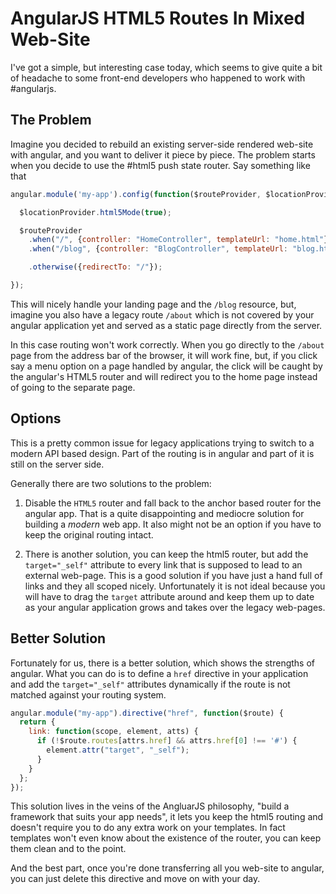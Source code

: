 # AngularJS HTML5 Routes In Mixed Web-Site

I've got a simple, but interesting case today, which seems to give quite a bit of headache to some front-end developers who happened to work with #angularjs.

## The Problem

Imagine you decided to rebuild an existing server-side rendered web-site with angular, and you want to deliver it piece by piece. The problem starts when you decide to use the #html5 push state router. Say something like that

```js
angular.module('my-app').config(function($routeProvider, $locationProvider) {

  $locationProvider.html5Mode(true);

  $routeProvider
    .when("/", {controller: "HomeController", templateUrl: "home.html"})
    .when("/blog", {controller: "BlogController", templateUrl: "blog.html"})

    .otherwise({redirectTo: "/"});

});
```

This will nicely handle your landing page and the `/blog` resource, but, imagine you also have a legacy route `/about` which is not covered by your angular application yet and served as a static page directly from the server.

In this case routing won't work correctly. When you go directly to the `/about` page from the address bar of the browser, it will work fine, but, if you click say a menu option on a page handled by angular, the click will be caught by the angular's HTML5 router and will redirect you to the home page instead of going to the separate page.

## Options

This is a pretty common issue for legacy applications trying to switch to a modern API based design. Part of the routing is in angular and part of it is still on the server side.

Generally there are two solutions to the problem:

1. Disable the `HTML5` router and fall back to the anchor based router for the angular app. That is a quite disappointing and mediocre solution for building a _modern_ web app. It also might not be an option if you have to keep the original routing intact.

2. There is another solution, you can keep the html5 router, but add the `target="_self"` attribute to every link that is supposed to lead to an external web-page. This is a good solution if you have just a hand full of links and they all scoped nicely. Unfortunately it is not ideal because you will have to drag the `target` attribute around and keep them up to date as your angular application grows and takes over the legacy web-pages.


## Better Solution

Fortunately for us, there is a better solution, which shows the strengths of angular. What you can do is to define a `href` directive in your application and add the `target="_self"` attributes dynamically if the route is not matched against your routing system.

```js
angular.module("my-app").directive("href", function($route) {
  return {
    link: function(scope, element, atts) {
      if (!$route.routes[attrs.href] && attrs.href[0] !== '#') {
        element.attr("target", "_self");
      }
    }
  };
});
```

This solution lives in the veins of the AngluarJS philosophy, "build a framework that suits your app needs", it lets you keep the html5 routing and doesn't require you to do any extra work on your templates. In fact templates won't even know about the existence of the router, you can keep them clean and to the point.

And the best part, once you're done transferring all you web-site to angular, you can just delete this directive and move on with your day.